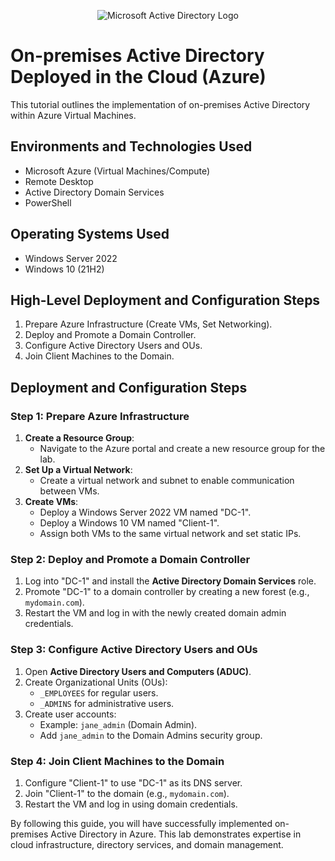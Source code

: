 <p align="center">
<img src="https://i.imgur.com/pU5A58S.png" alt="Microsoft Active Directory Logo"/>
</p>

<h1>On-premises Active Directory Deployed in the Cloud (Azure)</h1>
This tutorial outlines the implementation of on-premises Active Directory within Azure Virtual Machines.<br />

<h2>Environments and Technologies Used</h2>

- Microsoft Azure (Virtual Machines/Compute)
- Remote Desktop
- Active Directory Domain Services
- PowerShell

<h2>Operating Systems Used</h2>

- Windows Server 2022
- Windows 10 (21H2)

<h2>High-Level Deployment and Configuration Steps</h2>

1. Prepare Azure Infrastructure (Create VMs, Set Networking).
2. Deploy and Promote a Domain Controller.
3. Configure Active Directory Users and OUs.
4. Join Client Machines to the Domain.

<h2>Deployment and Configuration Steps</h2>

### Step 1: Prepare Azure Infrastructure
1. **Create a Resource Group**:
   - Navigate to the Azure portal and create a new resource group for the lab.
2. **Set Up a Virtual Network**:
   - Create a virtual network and subnet to enable communication between VMs.
3. **Create VMs**:
   - Deploy a Windows Server 2022 VM named "DC-1".
   - Deploy a Windows 10 VM named "Client-1".
   - Assign both VMs to the same virtual network and set static IPs.

### Step 2: Deploy and Promote a Domain Controller
1. Log into "DC-1" and install the **Active Directory Domain Services** role.
2. Promote "DC-1" to a domain controller by creating a new forest (e.g., `mydomain.com`).
3. Restart the VM and log in with the newly created domain admin credentials.

### Step 3: Configure Active Directory Users and OUs
1. Open **Active Directory Users and Computers (ADUC)**.
2. Create Organizational Units (OUs):
   - `_EMPLOYEES` for regular users.
   - `_ADMINS` for administrative users.
3. Create user accounts:
   - Example: `jane_admin` (Domain Admin).
   - Add `jane_admin` to the Domain Admins security group.

### Step 4: Join Client Machines to the Domain
1. Configure "Client-1" to use "DC-1" as its DNS server.
2. Join "Client-1" to the domain (e.g., `mydomain.com`).
3. Restart the VM and log in using domain credentials.

By following this guide, you will have successfully implemented on-premises Active Directory in Azure. This lab demonstrates expertise in cloud infrastructure, directory services, and domain management.
